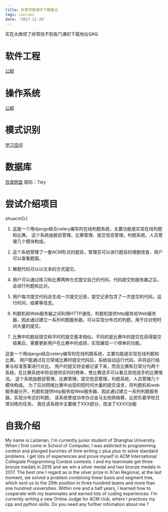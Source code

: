```yaml
---
title: 秋季学期课件下载集合
tags: courses
date: "2017-12-26"
---
```


实在太麻烦了经常找不到各门课的下载地址QAQ

# 软件工程
[公邮](https://mail.aliyun.com)

# 操作系统
[公邮](https://mail.yeah.net/)

# 模式识别
[学习空间](http://www.elearning.shu.edu.cn/portal)

# 数据库
[百度网盘](https://pan.baidu.com/share/init?surl=pLBSp43)
密码：Tsty

# 尝试介绍项目
shuacmOJ

1. 这是一个用django结合celery编写的在线判题系统，主要功能是实现在线判题和比赛。
这个系统由题目管理，比赛管理，提交信息管理，判题系统，人员管理几个模块构成。

2. 这个系统管理了一套ACM形式的题目，管理员可以进行题目的增删改查，用户可以查看题面。

3. 解题代码可以以文本的方式提交。

4. 用户可以通过练习和比赛两种方式提交自己的代码，代码提交到服务器之后，
会进行判题和比对。

5. 用户每次提交代码会生成一次提交记录，提交记录包含了一次提交的代码，运行时间，结果等信息。

6. 判题机和Web服务器之间利用HTTP通信，判题机提供http服务给Web服务器，因此通过建立一系列判题服务器，可以实现分布式的判题，用于应对短时间大量的提交。

7. 比赛中的题目提交和平时的提交基本相似，不同的是比赛中的提交在获得提交结果后，需要更新用户在比赛中的成绩，实现展现一个榜单的功能。


这是一个用django结合celery编写的在线判题系统，主要功能是实现在线判题和比赛。
用户能通过在日常或比赛时提交代码后，系统自动运行代码，并将运行结果与标准答案进行对比。
用户的提交将会被记录下来，而且比赛和日常分为两个系统，在比赛系统中将会提供实时的榜单，使比赛选手可以看见其他选手的比赛情况。
这个系统由题目管理，比赛管理，提交信息管理，判题系统，人员管理几个模块构成。
为了应对网络比赛中出现的短时间大量的提交请求，将判题机和web服务器分开，判题机提供http服务给Web服务器，因此通过建立一系列判题服务器，实现分布式的判题。
该系统曾成功举办过金马五校网络赛，比担负着学校日常训练的任务。
我在该系统中主要做了XXX部分，改进了XXXX功能                                                                                                                        

# 自我介绍 
My name is Laizenan, I'm currently junior student of Shanghai University. When I first come in School of Computer, I was addicted to programming contest 
and plunged bunches of time writing c plus plus to solve standard problems. I get lots of experiences and prove myself in ACM International Collegiate 
Programming Contest contests. I and my teammate get three bronze medals in 2016 and we win a silver medal and two bronze medals in 2017.
The best one I regard as is the silver prize in Xi'an Regional, at the last moment,
 we solved a problem combining linear basis and segment tree, which sent us to 
the 29th position in three hundred teams and more than one hundred universities.
Within one and a half years, I learned how to cooperate with my teammates and earned lots of coding experiences. 
I'm currently writing a new Online Judge for ACM club, where I practices my cpp and python skills. 
Do you need any further infomation about me ?